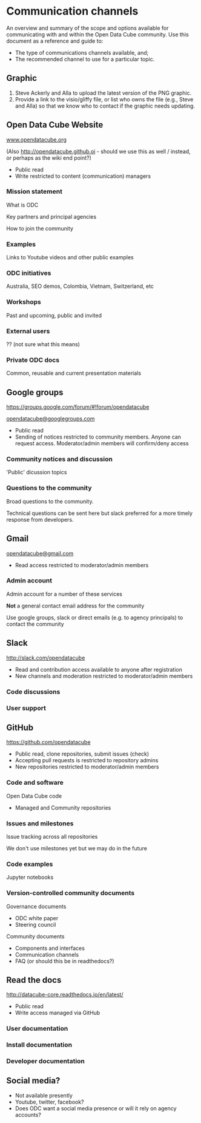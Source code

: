 # Communication channels
An overview and summary of the scope and options available for communicating with and within the Open Data Cube community.
Use this document as a reference and guide to:
* The type of communications channels available, and;
* The recommended channel to use for a particular topic.

## Graphic
1. Steve Ackerly and Alla to upload the latest version of the PNG graphic.
2. Provide a link to the visio/gliffy file, or list who owns the file (e.g., Steve and Alla) so that we know who to contact if the graphic needs updating.

## Open Data Cube Website
www.opendatacube.org

(Also http://opendatacube.github.oi - should we use this as well / instead, or perhaps as the wiki end point?)
* Public read
* Write restricted to content (communication) managers

### Mission statement
What is ODC

Key partners and principal agencies

How to join the community

### Examples
Links to Youtube videos and other public examples

### ODC initiatives
Australia, SEO demos, Colombia, Vietnam, Switzerland, etc

### Workshops
Past and upcoming, public and invited

### External users
?? (not sure what this means)

### Private ODC docs
Common, reusable and current presentation materials

## Google groups
https://groups.google.com/forum/#!forum/opendatacube

opendatacube@googlegroups.com
* Public read
* Sending of notices restricted to community members. Anyone can request access. Moderator/admin members will confirm/deny access

### Community notices and discussion
'Public' dicussion topics

### Questions to the community
Broad questions to the community.

Technical questions can be sent here but slack preferred for a more timely response from developers.

## Gmail
opendatacube@gmail.com
* Read access restricted to moderator/admin members

### Admin account
Admin account for a number of these services

**Not** a general contact email address for the community

Use google groups, slack or direct emails (e.g. to agency principals) to contact the community

## Slack
http://slack.com/opendatacube
* Read and contribution access available to anyone after registration
* New channels and moderation restricted to moderator/admin members

### Code discussions

### User support

## GitHub
https://github.com/opendatacube
* Public read, clone repositories, submit issues (check)
* Accepting pull requests is restricted to repository admins
* New repositories restricted to moderator/admin members

### Code and software
Open Data Cube code
* Managed and Community repositories

### Issues and milestones
Issue tracking across all repositories

We don't use milestones yet but we may do in the future

### Code examples
Jupyter notebooks

### Version-controlled community documents
Governance documents
* ODC white paper
* Steering council

Community documents
* Components and interfaces
* Communication channels
* FAQ (or should this be in readthedocs?)

## Read the docs
http://datacube-core.readthedocs.io/en/latest/
* Public read
* Write access managed via GitHub

### User documentation

### Install documentation

### Developer documentation

## Social media?
* Not available presently
* Youtube, twitter, facebook?
* Does ODC want a social media presence or will it rely on agency accounts?
